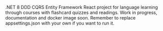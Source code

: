 .NET 8 DDD CQRS Entity Framework React project for language learning through courses with flashcard quizzes and readings. Work in progress, documentation and docker image soon. Remember to replace appsettings.json with your own if you want to run it.

